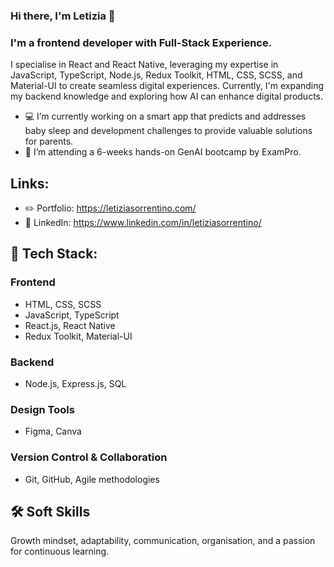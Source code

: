 ### Hi there, I'm Letizia 👋

<!--
**letizia-sorrentino/letizia-sorrentino** is a ✨ _special_ ✨ repository because its `README.md` (this file) appears on your GitHub profile.
-->

### I'm a frontend developer with Full-Stack Experience.

I specialise in React and React Native, leveraging my expertise in JavaScript, TypeScript, Node.js, Redux Toolkit, HTML, CSS, SCSS, and Material-UI to create seamless digital experiences. Currently, I'm expanding my backend knowledge and exploring how AI can enhance digital products.

-  💻 I’m currently working on a smart app that predicts and addresses baby sleep and development challenges to provide valuable solutions for parents.
- 🌱 I’m attending a 6-weeks hands-on GenAI bootcamp by ExamPro.
  
## Links:
- ✏️ Portfolio: https://letiziasorrentino.com/ 
- 💼 LinkedIn: https://www.linkedin.com/in/letiziasorrentino/

## 🔧 Tech Stack:

### Frontend
- HTML, CSS, SCSS
- JavaScript, TypeScript
- React.js, React Native
- Redux Toolkit, Material-UI

### Backend
- Node.js, Express.js, SQL

### Design Tools
- Figma, Canva

### Version Control & Collaboration
- Git, GitHub, Agile methodologies

## 🛠 Soft Skills

Growth mindset, adaptability, communication, organisation, and a passion for continuous learning.

